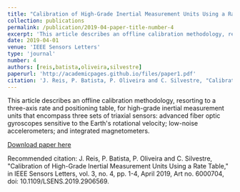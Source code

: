 ```yaml
---
title: "Calibration of High-Grade Inertial Measurement Units Using a Rate Table"
collection: publications
permalink: /publication/2019-04-paper-title-number-4
excerpt: 'This article describes an offline calibration methodology, resorting to a three-axis rate and positioning table, for high-grade inertial measurement units that encompass three sets of triaxial sensors: advanced fiber optic gyroscopes sensitive to the Earth''s rotational velocity; low-noise accelerometers; and integrated magnetometers.'
date: 2019-04-01
venue: 'IEEE Sensors Letters'
type: 'journal'
number: 4
authors: [reis,batista,oliveira,silvestre]
paperurl: 'http://academicpages.github.io/files/paper1.pdf'
citation: 'J. Reis, P. Batista, P. Oliveira and C. Silvestre, "Calibration of High-Grade Inertial Measurement Units Using a Rate Table," in IEEE Sensors Letters, vol. 3, no. 4, pp. 1-4, April 2019, Art no. 6000704, doi: 10.1109/LSENS.2019.2906569.'
---
```

This article describes an offline calibration methodology, resorting to a three-axis rate and positioning table, for high-grade inertial measurement units that encompass three sets of triaxial sensors: advanced fiber optic gyroscopes sensitive to the Earth's rotational velocity; low-noise accelerometers; and integrated magnetometers.

[Download paper here](http://academicpages.github.io/files/paper1.pdf)

Recommended citation: J. Reis, P. Batista, P. Oliveira and C. Silvestre, "Calibration of High-Grade Inertial Measurement Units Using a Rate Table," in IEEE Sensors Letters, vol. 3, no. 4, pp. 1-4, April 2019, Art no. 6000704, doi: 10.1109/LSENS.2019.2906569.
